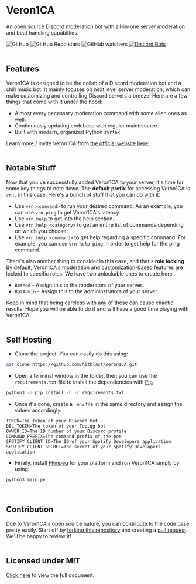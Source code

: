 # Veron1CA
An open source Discord moderation bot with all-in-one server moderation and beat handling capabilties.

![GitHub](https://img.shields.io/github/license/hitblast/Veron1CA?color=blue)
![GitHub Repo stars](https://img.shields.io/github/stars/hitblast/Veron1CA?color=blue)
![GitHub watchers](https://img.shields.io/github/watchers/hitblast/Veron1CA?color=blue)
[![Discord Bots](https://top.gg/api/widget/upvotes/867998923250352189.svg)](https://top.gg/bot/867998923250352189)
<br><br>

## Features
Veron1CA is designed to be the collab of a Discord moderation bot and a chill music bot. It mainly focuses on next level server moderation, which can make customizing and controlling Discord servers a breeze! Here are a few things that come with it under the hood:

- Almost every necessary moderation command with some alien ones as well.
- Continuously updating codebase with regular maintenance.
- Built with modern, organized Python syntax.

Learn more / invite Veron1CA from [the official website here!](https://hitblast.github.io/Veron1CA)
<br><br>

## Notable Stuff
Now that you've successfully added Veron1CA to your server, it's time for some key things to note down. The **default prefix** for accessing Veron1CA is `vrn.` in this case. Here's a bunch of stuff that you can do with it:
* Use `vrn.<command>` to run your desired command. As an example, you can use `vrn.ping` to get Veron1CA's latency.
* Use `vrn.help` to get into the help section.
* Use `vrn.help <category>` to get an entire list of commands depending on which you choose.
* Use `vrn.help <command>` to get help regarding a specific command. For example, you can use `vrn.help ping` in order to get help for the ping command.

There's also another thing to consider in this case, and that's **role locking**. By default, Veron1CA's moderation and customization-based features are locked to specific roles. We have two unlockable ones to create here:
* `BotMod` - Assign this to the moderators of your server.
* `BotAdmin` - Assign this to the admininstrators of your server.

Keep in mind that being careless with any of these can cause chaotic results. Hope you will be able to do it and will have a good time playing with Veron1CA. 
<br><br>

## Self Hosting
* Clone the project. You can easily do this using:
```bash
git clone https://github.com/hitblast/Veron1CA.git
```

* Open a terminal window in the folder, then you can use the `requirements.txt` file to install the dependencies with [Pip](https://pypi.org/project/pip/).
```bash
python3 -m pip install -U -r requirements.txt
```

* Once it's done, create a `.env` file in the same directory and assign the values accordingly.
```
TOKEN=The token of your Discord bot
DBL_TOKEN=The token of your Top.gg bot
OWNER_ID=The ID number of your Discord profile
COMMAND_PREFIX=The command prefix of the bot
SPOTIFY_CLIENT_ID=The ID of your Spotify Developers application
SPOTIFY_CLIENT_SECRET=The secret of your Spotify Developers application
```

* Finally, install [FFmpeg](https://ffmpeg.org/) for your platform and run Veron1CA simply by using:
```bash
python3 main.py
```
<br>

## Contribution
Due to Veron1CA's open source nature, you can contribute to the code base pretty easily. Start off by [forking this repository](https://github.com/hitblast/Veron1CA) and creating a [pull request](https://docs.github.com/en/pull-requests/collaborating-with-pull-requests/proposing-changes-to-your-work-with-pull-requests/about-pull-requests). We'll be happy to review it!
<br><br>

## Licensed under MIT
[Click here](LICENSE) to view the full document.
